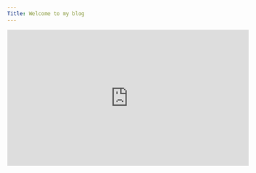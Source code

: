 ```yaml
---
Title: Welcome to my blog
---
```

<iframe width="560" height="315" src="https://www.youtube.com/embed/elEvHFksxA4?si=eSPx6KnRZqdHc0BX" title="YouTube video player" frameborder="0" allow="accelerometer; autoplay; clipboard-write; encrypted-media; gyroscope; picture-in-picture; web-share" referrerpolicy="strict-origin-when-cross-origin" allowfullscreen></iframe>
